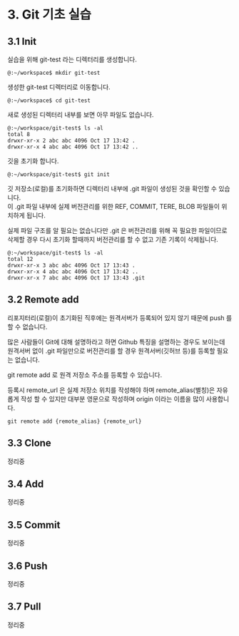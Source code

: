 # 3. Git 기초 실습

## 3.1 Init

실습을 위해 git-test 라는 디렉터리를 생성합니다.
```
@:~/workspace$ mkdir git-test
```

생성한 git-test 디렉터리로 이동합니다.
```
@:~/workspace$ cd git-test
```

새로 생성된 디렉터리 내부를 보면 아무 파일도 없습니다.
```
@:~/workspace/git-test$ ls -al
total 8
drwxr-xr-x 2 abc abc 4096 Oct 17 13:42 .
drwxr-xr-x 4 abc abc 4096 Oct 17 13:42 ..
```


깃을 초기화 합니다.
```
@:~/workspace/git-test$ git init
```

깃 저장소(로컬)를 초기화하면 디렉터리 내부에 .git 파일이 생성된 것을 확인할 수 있습니다.<br/>
이 .git 파일 내부에 실제 버전관리를 위한 REF, COMMIT, TERE, BLOB 파일들이 위치하게 됩니다.<br/>

실제 파일 구조를 알 필요는 없습니다만 .git 은 버전관리를 위해 꼭 필요한 파일이므로 삭제할 경우 다시 초기화 할때까지 버전관리를 할 수 없고 기존 기록이 삭제됩니다.
```
@:~/workspace/git-test$ ls -al
total 12
drwxr-xr-x 3 abc abc 4096 Oct 17 13:43 .
drwxr-xr-x 4 abc abc 4096 Oct 17 13:42 ..
drwxr-xr-x 7 abc abc 4096 Oct 17 13:43 .git
```

## 3.2 Remote add

리포지터리(로컬)이 초기화된 직후에는 원격서버가 등록되어 있지 않기 때문에 push 를 할 수 없습니다.<br/>

많은 사람들이 Git에 대해 설명하라고 하면 Github 특징을 설명하는 경우도 보이는데 원격서버 없이 .git 파일만으로 버전관리를 할 경우 원격서버(깃허브 등)를 등록할 필요는 없습니다.<br/>

git remote add 로 원격 저장소 주소를 등록할 수 있습니다.

등록시 remote_url 은 실제 저장소 위치를 작성해야 하며 remote_alias(별칭)은 자유롭게 작성 할 수 있지만 대부분 영문으로 작성하며 origin 이라는 이름을 많이 사용합니다.

```
git remote add {remote_alias} {remote_url}
```

## 3.3 Clone

정리중

## 3.4 Add

정리중

## 3.5 Commit

정리중

## 3.6 Push

정리중

## 3.7 Pull

정리중